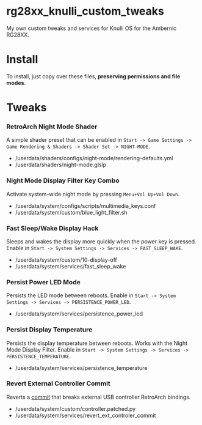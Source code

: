# rg28xx_knulli_custom_tweaks

My own custom tweaks and services for Knulli OS for the Ambernic RG28XX.

# Install

To install, just copy over these files, **preserving permissions and file modes**.

# Tweaks

### RetroArch Night Mode Shader

A simple shader preset that can be enabled in `Start -> Game Settings -> Game Rendering & Shaders -> Shader Set -> NIGHT-MODE`.

- /userdata/shaders/configs/night-mode/rendering-defaults.yml
- /userdata/shaders/night-mode.glslp

### Night Mode Display Filter Key Combo

Activate system-wide night mode by pressing `Menu+Vol Up+Vol Down`.

- /userdata/system/configs/scripts/multimedia_keys.conf
- /userdata/system/custom/blue_light_filter.sh

### Fast Sleep/Wake Display Hack

Sleeps and wakes the display more quickly when the power key is pressed. Enable in `Start -> System Settings -> Services -> FAST_SLEEP_WAKE`.

- /userdata/system/custom/10-display-off
- /userdata/system/services/fast_sleep_wake

### Persist Power LED Mode

Persists the LED mode between reboots. Enable in `Start -> System Settings -> Services -> PERSISTENCE_POWER_LED`.

- /userdata/system/services/persistence_power_led

### Persist Display Temperature

Persists the display temperature between reboots. Works with the Night Mode Display Filter. Enable in `Start -> System Settings -> Services -> PERSISTENCE_TEMPERATURE`.

- /userdata/system/services/persistence_temperature

### Revert External Controller Commit

Reverts a [commit](https://github.com/knulli-cfw/distribution/commit/95f0b3bed205516579f5405c9a8c020e085a8250) that breaks external USB controller RetroArch bindings.

- /userdata/system/custom/controller.patched.py
- /userdata/system/services/revert_ext_controler_commit
